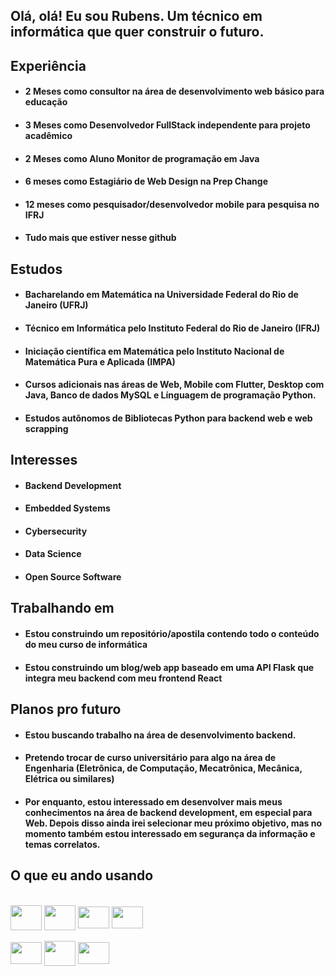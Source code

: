 ## Olá, olá! Eu sou Rubens. Um técnico em informática que quer construir o futuro.

## Experiência
- #### 2 Meses como consultor na área de desenvolvimento web básico para educação
- #### 3 Meses como Desenvolvedor FullStack independente para projeto acadêmico
- #### 2 Meses como Aluno Monitor de programação em Java
- #### 6 meses como Estagiário de Web Design na Prep Change
- #### 12 meses como pesquisador/desenvolvedor mobile para pesquisa no IFRJ
- #### Tudo mais que estiver nesse github

## Estudos
- #### Bacharelando em Matemática na Universidade Federal do Rio de Janeiro (UFRJ)
- #### Técnico em Informática pelo Instituto Federal do Rio de Janeiro (IFRJ)
- #### Iniciação científica em Matemática pelo Instituto Nacional de Matemática Pura e Aplicada (IMPA)
- #### Cursos adicionais nas áreas de Web, Mobile com Flutter, Desktop com Java, Banco de dados MySQL e Línguagem de programação Python.
- #### Estudos autônomos de Bibliotecas Python para backend web e web scrapping

## Interesses
- #### Backend Development
- #### Embedded Systems
- #### Cybersecurity
- #### Data Science
- #### Open Source Software

## Trabalhando em
- #### Estou construindo um repositório/apostila contendo todo o conteúdo do meu curso de informática
- #### Estou construindo um blog/web app baseado em uma API Flask que integra meu backend com meu frontend React

## Planos pro futuro
- #### Estou buscando trabalho na área de desenvolvimento backend.
- #### Pretendo trocar de curso universitário para algo na área de Engenharia (Eletrônica, de Computação, Mecatrônica, Mecânica, Elétrica ou similares)
- #### Por enquanto, estou interessado em desenvolver mais meus conhecimentos na área de backend development, em especial para Web. Depois disso ainda irei selecionar meu próximo objetivo, mas no momento também estou interessado em segurança da informação e temas correlatos.

## O que eu ando usando
<div style="display: inline_block"><br>
  <img align="center" height="40" width="50" src="https://cdn.jsdelivr.net/gh/devicons/devicon/icons/python/python-original.svg" />
  <img align="center" height="40" width="50" src="https://cdn.jsdelivr.net/gh/devicons/devicon/icons/mysql/mysql-original.svg" />
  <img align="center" height="35" width="50" src="https://cdn.jsdelivr.net/gh/devicons/devicon/icons/javascript/javascript-original.svg" />
  <img align="center" height="35" width="50" src="https://cdn.jsdelivr.net/gh/devicons/devicon/icons/react/react-original.svg" />
  <br>
  <br>
  <img align="center" height="35" width="50" src="https://cdn.jsdelivr.net/gh/devicons/devicon/icons/ubuntu/ubuntu-plain.svg" />
  <img align="center" height="40" width="50" src="https://cdn.jsdelivr.net/gh/devicons/devicon/icons/bash/bash-original.svg" />
  <img align="center" height="35" width="50" src="https://cdn.jsdelivr.net/gh/devicons/devicon/icons/git/git-original.svg" />
  
</div>
